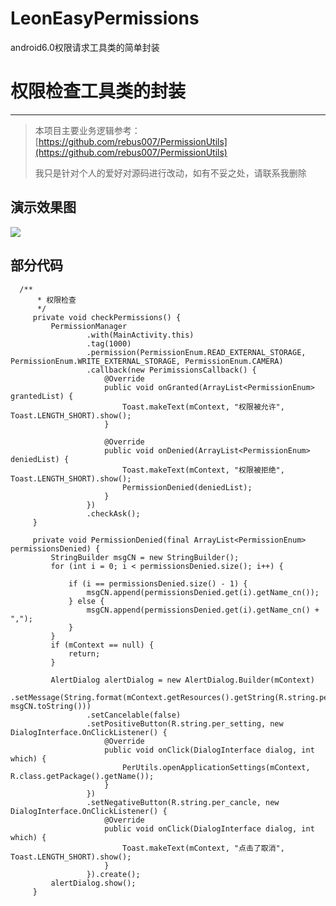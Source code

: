 # LeonEasyPermissions
android6.0权限请求工具类的简单封装


# 权限检查工具类的封装 #
---
>本项目主要业务逻辑参考：[https://github.com/rebus007/PermissionUtils](https://github.com/rebus007/PermissionUtils)
>
>我只是针对个人的爱好对源码进行改动，如有不妥之处，请联系我删除

## 演示效果图 ##

![](https://github.com/leon2017/LeonEasyPermissions/blob/master/screenshot/screen.gif)

## 部分代码 ##

      /**
          * 权限检查
          */
         private void checkPermissions() {
             PermissionManager
                     .with(MainActivity.this)
                     .tag(1000)
                     .permission(PermissionEnum.READ_EXTERNAL_STORAGE, PermissionEnum.WRITE_EXTERNAL_STORAGE, PermissionEnum.CAMERA)
                     .callback(new PerimissionsCallback() {
                         @Override
                         public void onGranted(ArrayList<PermissionEnum> grantedList) {
                             Toast.makeText(mContext, "权限被允许", Toast.LENGTH_SHORT).show();
                         }

                         @Override
                         public void onDenied(ArrayList<PermissionEnum> deniedList) {
                             Toast.makeText(mContext, "权限被拒绝", Toast.LENGTH_SHORT).show();
                             PermissionDenied(deniedList);
                         }
                     })
                     .checkAsk();
         }

         private void PermissionDenied(final ArrayList<PermissionEnum> permissionsDenied) {
             StringBuilder msgCN = new StringBuilder();
             for (int i = 0; i < permissionsDenied.size(); i++) {

                 if (i == permissionsDenied.size() - 1) {
                     msgCN.append(permissionsDenied.get(i).getName_cn());
                 } else {
                     msgCN.append(permissionsDenied.get(i).getName_cn() + ",");
                 }
             }
             if (mContext == null) {
                 return;
             }

             AlertDialog alertDialog = new AlertDialog.Builder(mContext)
                     .setMessage(String.format(mContext.getResources().getString(R.string.permission_explain), msgCN.toString()))
                     .setCancelable(false)
                     .setPositiveButton(R.string.per_setting, new DialogInterface.OnClickListener() {
                         @Override
                         public void onClick(DialogInterface dialog, int which) {
                             PerUtils.openApplicationSettings(mContext, R.class.getPackage().getName());
                         }
                     })
                     .setNegativeButton(R.string.per_cancle, new DialogInterface.OnClickListener() {
                         @Override
                         public void onClick(DialogInterface dialog, int which) {
                             Toast.makeText(mContext, "点击了取消", Toast.LENGTH_SHORT).show();
                         }
                     }).create();
             alertDialog.show();
         }





